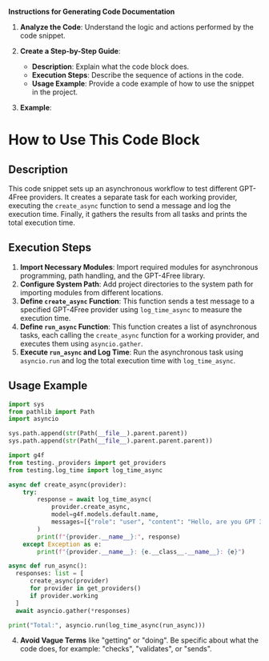 **Instructions for Generating Code Documentation**

1. **Analyze the Code**: Understand the logic and actions performed by the code snippet.

2. **Create a Step-by-Step Guide**:
    - **Description**: Explain what the code block does.
    - **Execution Steps**: Describe the sequence of actions in the code.
    - **Usage Example**: Provide a code example of how to use the snippet in the project.

3. **Example**:

How to Use This Code Block
=========================================================================================

Description
-------------------------
This code snippet sets up an asynchronous workflow to test different GPT-4Free providers. It creates a separate task for each working provider, executing the `create_async` function to send a message and log the execution time. Finally, it gathers the results from all tasks and prints the total execution time.

Execution Steps
-------------------------
1. **Import Necessary Modules**: Import required modules for asynchronous programming, path handling, and the GPT-4Free library.
2. **Configure System Path**: Add project directories to the system path for importing modules from different locations.
3. **Define `create_async` Function**: This function sends a test message to a specified GPT-4Free provider using `log_time_async` to measure the execution time.
4. **Define `run_async` Function**: This function creates a list of asynchronous tasks, each calling the `create_async` function for a working provider, and executes them using `asyncio.gather`.
5. **Execute `run_async` and Log Time**: Run the asynchronous task using `asyncio.run` and log the total execution time with `log_time_async`.


Usage Example
-------------------------

```python
import sys
from pathlib import Path
import asyncio

sys.path.append(str(Path(__file__).parent.parent))
sys.path.append(str(Path(__file__).parent.parent.parent))

import g4f
from testing._providers import get_providers
from testing.log_time import log_time_async

async def create_async(provider):
    try:
        response = await log_time_async(
            provider.create_async,
            model=g4f.models.default.name,
            messages=[{"role": "user", "content": "Hello, are you GPT 3.5?"}]
        )
        print(f"{provider.__name__}:", response)
    except Exception as e:
        print(f"{provider.__name__}: {e.__class__.__name__}: {e}")

async def run_async():
  responses: list = [
      create_async(provider)
      for provider in get_providers()
      if provider.working
  ]
  await asyncio.gather(*responses)

print("Total:", asyncio.run(log_time_async(run_async)))
```

4. **Avoid Vague Terms** like "getting" or "doing". Be specific about what the code does, for example: "checks", "validates", or "sends".